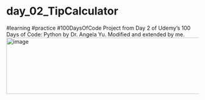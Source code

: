 # day_02_TipCalculator
#learning #practice #100DaysOfCode 
Project from Day 2 of Udemy’s 100 Days of Code: Python by Dr. Angela Yu. Modified and extended by me.
<img width="568" height="149" alt="image" src="https://github.com/user-attachments/assets/75672eb7-c6fc-40ff-9964-42932bbedde0" />
